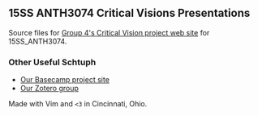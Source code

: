 ## 15SS ANTH3074 Critical Visions Presentations ##

Source files for [Group 4's Critical Vision project web site][mi] for 15SS_ANTH3074.

### Other Useful Schtuph ###

* [Our Basecamp project site][b]
* [Our Zotero group][z]


Made with Vim and `<3` in Cincinnati, Ohio.


[mi]: http://marked-identities.org/
[b]:  https://15ssanth3074.basecamphq.com/projects/12711823
[z]:  https://www.zotero.org/groups/15ss_anth3074


